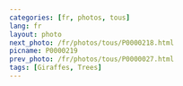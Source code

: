 ```yaml
---
categories: [fr, photos, tous]
lang: fr
layout: photo
next_photo: /fr/photos/tous/P0000218.html
picname: P0000219
prev_photo: /fr/photos/tous/P0000027.html
tags: [Giraffes, Trees]
---
```

